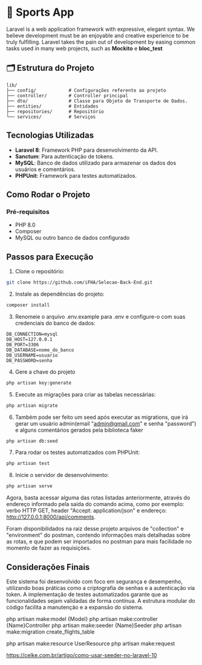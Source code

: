 # 🚀 Sports App

Laravel is a web application framework with expressive, elegant syntax. We believe development must be an enjoyable and creative experience to be truly fulfilling. Laravel takes the pain out of development by easing common tasks used in many web projects, such as **Mockito** e **bloc_test**

## 🗂️ Estrutura do Projeto

```
lib/
├── config/            # Configurações referente ao projeto
├── controller/        # Controller principal
├── dto/               # Classe para Objeto de Transporte de Dados.
├── entities/          # Entidades
├── repositories/      # Repositório
└── services/          # Serviços
```

## Tecnologias Utilizadas
- **Laravel 8**: Framework PHP para desenvolvimento da API.
- **Sanctum**: Para autenticação de tokens.
- **MySQL**: Banco de dados utilizado para armazenar os dados dos usuários e comentários.
- **PHPUnit**: Framework para testes automatizados.

## Como Rodar o Projeto


### Pré-requisitos
- PHP 8.0
- Composer
- MySQL ou outro banco de dados configurado


## Passos para Execução

1. Clone o repositório:
```sh
git clone https://github.com/iFHA/Selecao-Back-End.git
```
2. Instale as dependências do projeto:
```sh
composer install
```
3. Renomeie o arquivo .env.example para .env e configure-o com suas credenciais do banco de dados:
```dosini
DB_CONNECTION=mysql
DB_HOST=127.0.0.1
DB_PORT=3306
DB_DATABASE=nome_do_banco
DB_USERNAME=usuario
DB_PASSWORD=senha
```
4. Gere a chave do projeto
```sh
php artisan key:generate
```
5. Execute as migrações para criar as tabelas necessárias:
```sh
php artisan migrate
```
6. Também pode ser feito um seed após executar as migrations, que irá gerar um usuário admin(email "admin@gmail.com" e senha "password") e alguns comentários gerados pela biblioteca faker
```sh
php artisan db:seed
```
7. Para rodar os testes automatizados com PHPUnit:
```sh
php artisan test
```
8. Inicie o servidor de desenvolvimento:
```sh
php artisan serve
```
Agora, basta acessar alguma das rotas listadas anteriormente, através do endereço informado pela saída do comando acima, como por exemplo: verbo HTTP GET, header "Accept: application/json" e endereço: http://127.0.0.1:8000/api/comments.

Foram disponibilidados na raiz desse projeto arquivos de "collection" e "environment" do postman, contendo informações mais detalhadas sobre as rotas, e que podem ser importados no postman para mais facilidade no momento de fazer as requisições.

## Considerações Finais
Este sistema foi desenvolvido com foco em segurança e desempenho, utilizando boas práticas como a criptografia de senhas e a autenticação via token. A implementação de testes automatizados garante que as funcionalidades sejam validadas de forma contínua. A estrutura modular do código facilita a manutenção e a expansão do sistema.

php artisan make:model {Model}
php artisan make:controller {Name}Controller
php artisan make:seeder {Name}Seeder
php artisan make:migration create_flights_table

php artisan make:resource UserResource
php artisan make:request

https://celke.com.br/artigo/como-usar-seeder-no-laravel-10